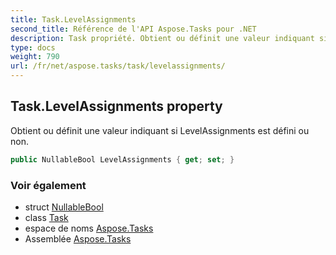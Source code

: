 ```yaml
---
title: Task.LevelAssignments
second_title: Référence de l'API Aspose.Tasks pour .NET
description: Task propriété. Obtient ou définit une valeur indiquant si LevelAssignments est défini ou non.
type: docs
weight: 790
url: /fr/net/aspose.tasks/task/levelassignments/
---
```

## Task.LevelAssignments property

Obtient ou définit une valeur indiquant si LevelAssignments est défini ou non.

```csharp
public NullableBool LevelAssignments { get; set; }
```

### Voir également

* struct [NullableBool](../../nullablebool/)
* class [Task](../)
* espace de noms [Aspose.Tasks](../../task/)
* Assemblée [Aspose.Tasks](../../../)



